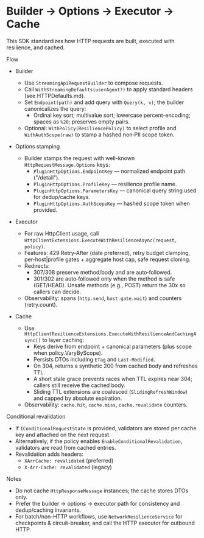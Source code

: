# Builder → Options → Executor → Cache

This SDK standardizes how HTTP requests are built, executed with resilience, and cached.

Flow

- Builder
  - Use `StreamingApiRequestBuilder` to compose requests.
  - Call `WithStreamingDefaults(userAgent?)` to apply standard headers (see HTTPDefaults.md).
  - Set `Endpoint(path)` and add query with `Query(k, v)`; the builder canonicalizes the query:
    - Ordinal key sort; multivalue sort; lowercase percent-encoding; spaces as `%20`; preserves empty pairs.
  - Optional: `WithPolicy(ResiliencePolicy)` to select profile and `WithAuthScope(raw)` to stamp a hashed non‑PII scope token.

- Options stamping
  - Builder stamps the request with well-known `HttpRequestMessage.Options` keys:
    - `PluginHttpOptions.EndpointKey` — normalized endpoint path ("/detail").
    - `PluginHttpOptions.ProfileKey` — resilience profile name.
    - `PluginHttpOptions.ParametersKey` — canonical query string used for dedup/cache keys.
    - `PluginHttpOptions.AuthScopeKey` — hashed scope token when provided.

- Executor
  - For raw HttpClient usage, call `HttpClientExtensions.ExecuteWithResilienceAsync(request, policy)`.
  - Features: 429 Retry‑After (date preferred), retry budget clamping, per-host|profile gates + aggregate host cap, safe request cloning.
  - Redirects:
    - 307/308 preserve method/body and are auto‑followed.
    - 301/302 are auto‑followed only when the method is safe (GET/HEAD). Unsafe methods (e.g., POST) return the 30x so callers can decide.
  - Observability: spans (`http.send`, `host.gate.wait`) and counters (retry.count).

- Cache
  - Use `HttpClientResilienceExtensions.ExecuteWithResilienceAndCachingAsync()` to layer caching:
    - Keys derive from endpoint + canonical parameters (plus scope when policy.VaryByScope).
    - Persists DTOs including `ETag` and `Last-Modified`.
    - On 304, returns a synthetic 200 from cached body and refreshes TTL.
    - A short stale grace prevents races when TTL expires near 304; callers still receive the cached body.
    - Sliding TTL extensions are coalesced (`SlidingRefreshWindow`) and capped by absolute expiration.
  - Observability: `cache.hit`, `cache.miss`, `cache.revalidate` counters.

Conditional revalidation

- If `IConditionalRequestState` is provided, validators are stored per cache key and attached on the next request.
- Alternatively, if the policy enables `EnableConditionalRevalidation`, validators are read from cached entries.
- Revalidation adds headers:
  - `XArrCache: revalidated` (preferred)
  - `X-Arr-Cache: revalidated` (legacy)

Notes

- Do not cache `HttpResponseMessage` instances; the cache stores DTOs only.
- Prefer the builder → options → executor path for consistency and dedup/caching invariants.
- For batch/non-HTTP workflows, use `NetworkResilienceService` for checkpoints & circuit-breaker, and call the HTTP executor for outbound HTTP.

